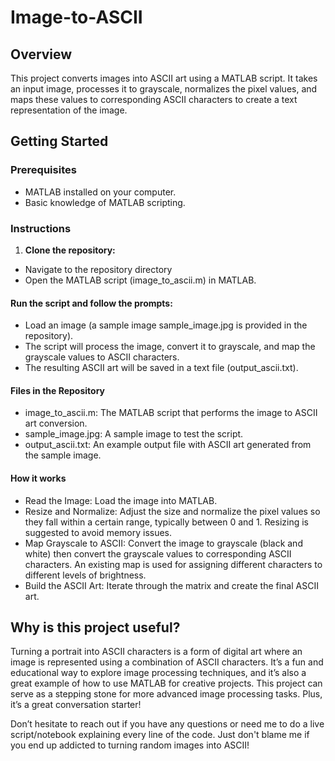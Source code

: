 # Image-to-ASCII
## Overview

This project converts images into ASCII art using a MATLAB script. It takes an input image, processes it to grayscale, normalizes the pixel values, and maps these values to corresponding ASCII characters to create a text representation of the image.

## Getting Started

### Prerequisites

- MATLAB installed on your computer.
- Basic knowledge of MATLAB scripting.

### Instructions

1. **Clone the repository:**
- Navigate to the repository directory
- Open the MATLAB script (image_to_ascii.m) in MATLAB.

#### Run the script and follow the prompts:

- Load an image (a sample image sample_image.jpg is provided in the repository).
- The script will process the image, convert it to grayscale, and map the grayscale values to ASCII characters.
- The resulting ASCII art will be saved in a text file (output_ascii.txt).

#### Files in the Repository
- image_to_ascii.m: The MATLAB script that performs the image to ASCII art conversion.
- sample_image.jpg: A sample image to test the script.
- output_ascii.txt: An example output file with ASCII art generated from the sample image.

#### How it works
- Read the Image: Load the image into MATLAB.
- Resize and Normalize: Adjust the size and normalize the pixel values so they fall within a certain range, typically between 0 and 1. Resizing is suggested to avoid memory issues.
- Map Grayscale to ASCII: Convert the image to grayscale (black and white) then convert the grayscale values to corresponding ASCII characters. An existing map is used for assigning different characters to different levels of brightness.
- Build the ASCII Art: Iterate through the matrix and create the final ASCII art.

## Why is this project useful?
Turning a portrait into ASCII characters is a form of digital art where an image is represented using a combination of ASCII characters. It’s a fun and educational way to explore image processing techniques, and it’s also a great example of how to use MATLAB for creative projects. This project can serve as a stepping stone for more advanced image processing tasks. Plus, it’s a great conversation starter!

Don’t hesitate to reach out if you have any questions or need me to do a live script/notebook explaining every line of the code. Just don't blame me if you end up addicted to turning random images into ASCII!
